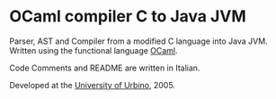OCaml compiler C to Java JVM
============================

Parser, AST and Compiler from a modified C language into Java JVM. 
Written using the functional language [OCaml](http://en.wikipedia.org/wiki/OCaml).

Code Comments and README are written in Italian.

Developed at the [University of Urbino](http://www.sti.uniurb.it/), 2005.
